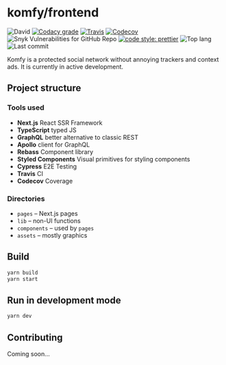 # komfy/frontend

![David](https://img.shields.io/david/komfy/frontend.svg?style=flat-square)
[![Codacy grade](https://img.shields.io/codacy/grade/88b6e166fc3f48c493ffcf500281e770.svg?style=flat-square)](https://app.codacy.com/project/komfy/frontend/dashboard)
[![Travis](https://img.shields.io/travis/komfy/frontend.svg?style=flat-square)](https://travis-ci.org/komfy/frontend)
[![Codecov](https://img.shields.io/codecov/c/gh/komfy/frontend?style=flat-square)](https://codecov.io/gh/komfy/frontend)
![Snyk Vulnerabilities for GitHub Repo](https://img.shields.io/snyk/vulnerabilities/github/komfy/frontend?style=flat-square)
[![code style: prettier](https://img.shields.io/badge/code_style-prettier-ff69b4.svg?style=flat-square)](https://github.com/prettier/prettier)
![Top lang](https://img.shields.io/github/languages/top/komfy/frontend.svg?style=flat-square)
![Last commit](https://img.shields.io/github/last-commit/komfy/frontend.svg?style=flat-square)

Komfy is a protected social network without annoying trackers and context ads.
It is currently in active development.

## Project structure

### Tools used

* **Next.js** React SSR Framework
* **TypeScript** typed JS
* **GraphQL** better alternative to classic REST
* **Apollo** client for GraphQL
* **Rebass** Component library
* **Styled Components** Visual primitives for styling components
* **Cypress** E2E Testing
* **Travis** CI
* **Codecov** Coverage

### Directories

* `pages` – Next.js pages
* `lib` – non-UI functions
* `components` – used by `pages`
* `assets` – mostly graphics

## Build

```sh
yarn build
yarn start
```

## Run in development mode

```sh
yarn dev
```

## Contributing

Coming soon...
